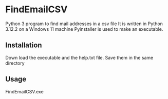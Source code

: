 # FindEmailCSV
Python 3 program to find mail addresses in a csv file
It is written in Python 3.12.2 on a Windows 11 machine
Pyinstaller is used to make an executable. 

## Installation

Down load the executable and the help.txt file. 
Save them in the same directory


## Usage

FindEmailCSV.exe


